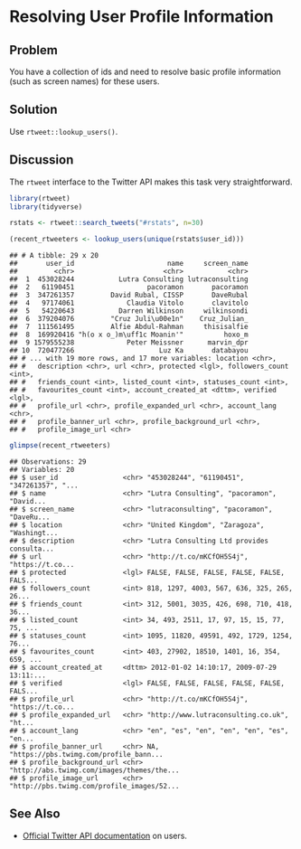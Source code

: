 # Resolving User Profile Information

## Problem

You have a collection of ids and need to resolve basic profile information (such as screen names) for these users.

## Solution

Use `rtweet::lookup_users()`.

## Discussion

The `rtweet` interface to the Twitter API makes this task very straightforward.


```r
library(rtweet)
library(tidyverse)
```

```r
rstats <- rtweet::search_tweets("#rstats", n=30)

(recent_rtweeters <- lookup_users(unique(rstats$user_id)))
```

```
## # A tibble: 29 x 20
##       user_id                       name     screen_name
##         <chr>                      <chr>           <chr>
##  1  453028244           Lutra Consulting lutraconsulting
##  2   61190451                  pacoramon       pacoramon
##  3  347261357         David Rubal, CISSP       DaveRubal
##  4   97174061             Claudia Vitolo       clavitolo
##  5   54220643           Darren Wilkinson     wilkinsondi
##  6  379204076         "Cruz Juli\u00e1n"    Cruz_Julian_
##  7  111561495         Alfie Abdul-Rahman     thisisalfie
##  8  169920416 "h(o x o_)m\uff1c Moanin'"          hoxo_m
##  9 1579555238             Peter Meissner      marvin_dpr
## 10  720477266                     Luz Ka       databayou
## # ... with 19 more rows, and 17 more variables: location <chr>,
## #   description <chr>, url <chr>, protected <lgl>, followers_count <int>,
## #   friends_count <int>, listed_count <int>, statuses_count <int>,
## #   favourites_count <int>, account_created_at <dttm>, verified <lgl>,
## #   profile_url <chr>, profile_expanded_url <chr>, account_lang <chr>,
## #   profile_banner_url <chr>, profile_background_url <chr>,
## #   profile_image_url <chr>
```

```r
glimpse(recent_rtweeters)
```

```
## Observations: 29
## Variables: 20
## $ user_id                <chr> "453028244", "61190451", "347261357", "...
## $ name                   <chr> "Lutra Consulting", "pacoramon", "David...
## $ screen_name            <chr> "lutraconsulting", "pacoramon", "DaveRu...
## $ location               <chr> "United Kingdom", "Zaragoza", "Washingt...
## $ description            <chr> "Lutra Consulting Ltd provides consulta...
## $ url                    <chr> "http://t.co/mKCfOH5S4j", "https://t.co...
## $ protected              <lgl> FALSE, FALSE, FALSE, FALSE, FALSE, FALS...
## $ followers_count        <int> 818, 1297, 4003, 567, 636, 325, 265, 26...
## $ friends_count          <int> 312, 5001, 3035, 426, 698, 710, 418, 36...
## $ listed_count           <int> 34, 493, 2511, 17, 97, 15, 15, 77, 75, ...
## $ statuses_count         <int> 1095, 11820, 49591, 492, 1729, 1254, 76...
## $ favourites_count       <int> 403, 27902, 18510, 1401, 16, 354, 659, ...
## $ account_created_at     <dttm> 2012-01-02 14:10:17, 2009-07-29 13:11:...
## $ verified               <lgl> FALSE, FALSE, FALSE, FALSE, FALSE, FALS...
## $ profile_url            <chr> "http://t.co/mKCfOH5S4j", "https://t.co...
## $ profile_expanded_url   <chr> "http://www.lutraconsulting.co.uk", "ht...
## $ account_lang           <chr> "en", "es", "en", "en", "en", "es", "en...
## $ profile_banner_url     <chr> NA, "https://pbs.twimg.com/profile_bann...
## $ profile_background_url <chr> "http://abs.twimg.com/images/themes/the...
## $ profile_image_url      <chr> "http://pbs.twimg.com/profile_images/52...
```

## See Also

- [Official Twitter API documentation](https://developer.twitter.com/en/docs/accounts-and-users/follow-search-get-users/api-reference/get-users-lookup) on users.
